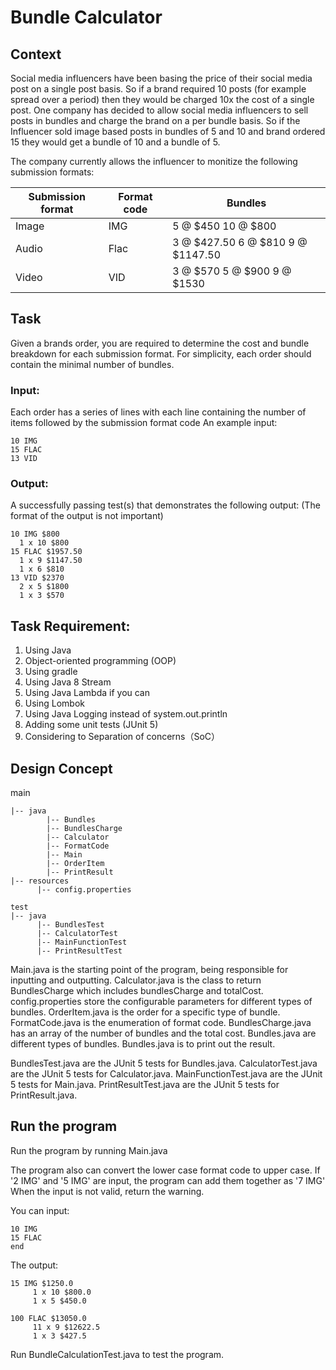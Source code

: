 # Bundle Calculator

## Context
Social media influencers have been basing the price of their social media post on a single post basis. So if a brand required 10 posts (for example spread over a period) then they would be charged 10x the cost of a single post. One company has decided to allow social media influencers to sell posts in bundles and charge the brand on a per bundle basis. So if the Influencer sold image based posts in bundles of 5 and 10 and brand ordered 15 they would get a bundle of 10 and a bundle of 5.

The company currently allows the influencer to monitize the following submission formats:

Submission format | Format code | Bundles
----------------- | ----------- | -------
Image | IMG | 5 @ $450 10 @ $800
Audio | Flac | 3 @ $427.50 6 @ $810 9 @ $1147.50
Video | VID | 3 @ $570 5 @ $900 9 @ $1530

## Task

Given a brands order, you are required to determine the cost and bundle breakdown for each submission format. For simplicity, each order should contain the minimal number of bundles.

### Input:
Each order has a series of lines with each line containing the number of items followed by the submission format code
An example input:
```
10 IMG
15 FLAC
13 VID
```

### Output:
A successfully passing test(s) that demonstrates the following output: (The format of the output is not important)
```
10 IMG $800
  1 x 10 $800
15 FLAC $1957.50
  1 x 9 $1147.50
  1 x 6 $810
13 VID $2370
  2 x 5 $1800
  1 x 3 $570
```

## Task Requirement:  
1. Using Java 
2. Object-oriented programming (OOP)
3. Using gradle   
4. Using Java 8 Stream 
5. Using Java Lambda if you can   
6. Using Lombok   
7. Using Java Logging instead of system.out.println   
8. Adding some unit tests (JUnit 5)
9. Considering to Separation of concerns（SoC）

## Design Concept

main
```
|-- java
        |-- Bundles
        |-- BundlesCharge
        |-- Calculator
        |-- FormatCode
        |-- Main
        |-- OrderItem
        |-- PrintResult
|-- resources
      |-- config.properties

test
|-- java
      |-- BundlesTest
      |-- CalculatorTest
      |-- MainFunctionTest
      |-- PrintResultTest
```

Main.java is the starting point of the program, being responsible for inputting and outputting.
Calculator.java is the class to return BundlesCharge which includes bundlesCharge and totalCost.
config.properties store the configurable parameters for different types of bundles.
OrderItem.java is the order for a specific type of bundle.
FormatCode.java is the enumeration of format code.
BundlesCharge.java  has an array of the number of bundles and the total cost.
Bundles.java are different types of bundles.
Bundles.java is to print out the result.

BundlesTest.java are the JUnit 5 tests for Bundles.java.
CalculatorTest.java are the JUnit 5 tests for Calculator.java.
MainFunctionTest.java are the JUnit 5 tests for Main.java.
PrintResultTest.java are the JUnit 5 tests for PrintResult.java.

## Run the program
Run the program by running Main.java 

The program also can convert the lower case format code to upper case.
If '2 IMG' and '5 IMG' are input, the program can add them together as '7 IMG'
When the input is not valid, return the warning.

You can input: 
```
10 IMG
15 FLAC
end
```

The output:
```
15 IMG $1250.0
     1 x 10 $800.0 
     1 x 5 $450.0 

100 FLAC $13050.0
     11 x 9 $12622.5 
     1 x 3 $427.5
```

Run BundleCalculationTest.java to test the program.
